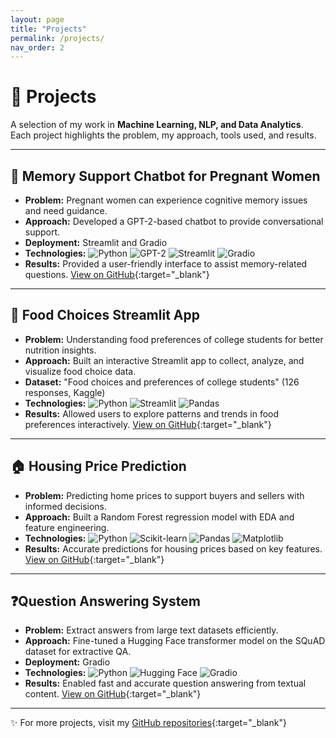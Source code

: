 ```yaml
---
layout: page
title: "Projects"
permalink: /projects/
nav_order: 2
---
```


# 🚀 Projects
  
A selection of my work in **Machine Learning, NLP, and Data Analytics**. 
Each project highlights the problem, my approach, tools used, and results.

---

## 🧠 Memory Support Chatbot for Pregnant Women
- **Problem:** Pregnant women can experience cognitive memory issues and need guidance. 
- **Approach:** Developed a GPT-2-based chatbot to provide conversational support. 
- **Deployment:** Streamlit and Gradio 
- **Technologies:** ![Python](https://img.shields.io/badge/Python-3670A0?style=flat&logo=python) ![GPT-2](https://img.shields.io/badge/GPT--2-FF6F00?style=flat) ![Streamlit](https://img.shields.io/badge/Streamlit-FF4B4B?style=flat&logo=streamlit) ![Gradio](https://img.shields.io/badge/Gradio-1DA1F2?style=flat) 
- **Results:** Provided a user-friendly interface to assist memory-related questions. 
 [View on GitHub](https://github.com/NnekaAsuzu/Memory-Support-Chatbot-for-Pregnant-Women){:target="_blank"}

---

## 🥗 Food Choices Streamlit App
- **Problem:** Understanding food preferences of college students for better nutrition insights. 
- **Approach:** Built an interactive Streamlit app to collect, analyze, and visualize food choice data. 
- **Dataset:** "Food choices and preferences of college students" (126 responses, Kaggle) 
- **Technologies:** ![Python](https://img.shields.io/badge/Python-3670A0?style=flat&logo=python) ![Streamlit](https://img.shields.io/badge/Streamlit-FF4B4B?style=flat) ![Pandas](https://img.shields.io/badge/Pandas-150458?style=flat) 
- **Results:** Allowed users to explore patterns and trends in food preferences interactively. 
 [View on GitHub](https://github.com/NnekaAsuzu/analyzedataset.github.io){:target="_blank"}

---

## 🏠 Housing Price Prediction
- **Problem:** Predicting home prices to support buyers and sellers with informed decisions. 
- **Approach:** Built a Random Forest regression model with EDA and feature engineering. 
- **Technologies:** ![Python](https://img.shields.io/badge/Python-3670A0?style=flat&logo=python) ![Scikit-learn](https://img.shields.io/badge/Scikit--learn-F7931E?style=flat&logo=scikitlearn) ![Pandas](https://img.shields.io/badge/Pandas-150458?style=flat) ![Matplotlib](https://img.shields.io/badge/Matplotlib-11557C?style=flat&logo=matplotlib) 
- **Results:** Accurate predictions for housing prices based on key features. 
 [View on GitHub](https://github.com/NnekaAsuzu/housepriceprediction){:target="_blank"}

---

## ❓Question Answering System
- **Problem:** Extract answers from large text datasets efficiently. 
- **Approach:** Fine-tuned a Hugging Face transformer model on the SQuAD dataset for extractive QA. 
- **Deployment:** Gradio 
- **Technologies:** ![Python](https://img.shields.io/badge/Python-3670A0?style=flat&logo=python) ![Hugging Face](https://img.shields.io/badge/HuggingFace-F6BE00?style=flat) ![Gradio](https://img.shields.io/badge/Gradio-1DA1F2?style=flat) 
- **Results:** Enabled fast and accurate question answering from textual content. 
 [View on GitHub](https://github.com/NnekaAsuzu/fine-tuning-on-any-question-answering-dataset-from-HuggingFace){:target="_blank"}

---

✨ For more projects, visit my [GitHub repositories](https://github.com/NnekaAsuzu){:target="_blank"}